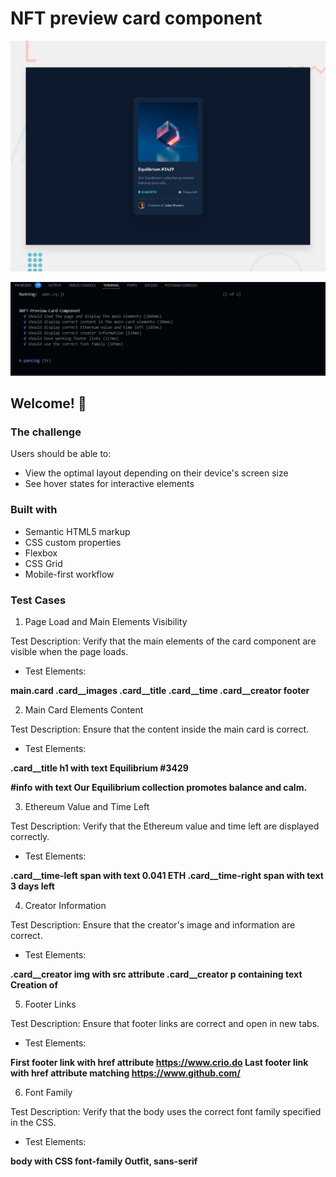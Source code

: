 # NFT preview card component

![Design preview for the NFT preview card component coding challenge](./assets/desktop-preview.jpg)

![Testcases preview for the NFT preview card component coding challenge](./assets/passed.jpeg)

## Welcome! 👋

### The challenge

Users should be able to:

- View the optimal layout depending on their device's screen size
- See hover states for interactive elements

### Built with

- Semantic HTML5 markup
- CSS custom properties
- Flexbox
- CSS Grid
- Mobile-first workflow
  

### Test Cases

1. Page Load and Main Elements Visibility

Test Description: Verify that the main elements of the card component are visible when the page loads.

- Test Elements:

**main.card
.card__images
.card__title
.card__time
.card__creator
footer**

2. Main Card Elements Content

Test Description: Ensure that the content inside the main card is correct.

- Test Elements:

**.card__title h1 with text Equilibrium #3429**

**#info with text Our Equilibrium collection promotes balance and calm.** 

3. Ethereum Value and Time Left

Test Description: Verify that the Ethereum value and time left are displayed correctly.

- Test Elements:

**.card__time-left span with text 0.041 ETH
.card__time-right span with text 3 days left**

4. Creator Information

Test Description: Ensure that the creator's image and information are correct.

- Test Elements:

**.card__creator img with src attribute
.card__creator p containing text Creation of**

5. Footer Links

Test Description: Ensure that footer links are correct and open in new tabs.

- Test Elements:

**First footer link with href attribute https://www.crio.do
Last footer link with href attribute matching https://www.github.com/<username>**

6. Font Family

Test Description: Verify that the body uses the correct font family specified in the CSS.

- Test Elements:

**body with CSS font-family Outfit, sans-serif**